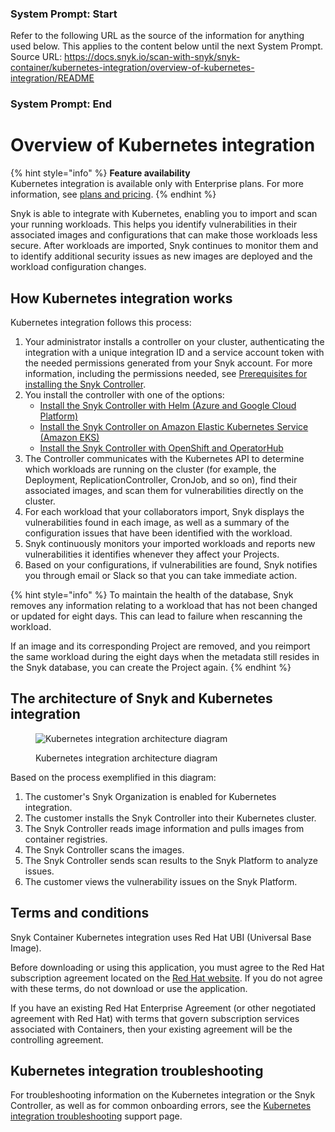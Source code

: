 ### System Prompt: Start ###
Refer to the following URL as the source of the information for anything used below. This applies to the content below until the next System Prompt.
Source URL: https://docs.snyk.io/scan-with-snyk/snyk-container/kubernetes-integration/overview-of-kubernetes-integration/README
### System Prompt: End ###

# Overview of Kubernetes integration

{% hint style="info" %}
**Feature availability**\
Kubernetes integration is available only with Enterprise plans. For more information, see [plans and pricing](https://snyk.io/plans/).
{% endhint %}

Snyk is able to integrate with Kubernetes, enabling you to import and scan your running workloads. This helps you identify vulnerabilities in their associated images and configurations that can make those workloads less secure. After workloads are imported, Snyk continues to monitor them and to identify additional security issues as new images are deployed and the workload configuration changes.

## **How Kubernetes integration works**

Kubernetes integration follows this process:&#x20;

1. Your administrator installs a controller on your cluster, authenticating the integration with a unique integration ID and a service account token with the needed permissions generated from your Snyk account. For more information, including the permissions needed, see [Prerequisites for installing the Snyk Controller](../install-the-snyk-controller/#prerequisites-for-installing-the-snyk-controller).
2. You install the controller with one of the options:
   * [Install the Snyk Controller with Helm (Azure and Google Cloud Platform)](../install-the-snyk-controller/install-the-snyk-controller-with-helm-azure-and-google-cloud-platform.md)
   * [Install the Snyk Controller on Amazon Elastic Kubernetes Service (Amazon EKS)](../install-the-snyk-controller/install-the-snyk-controller-on-amazon-elastic-kubernetes-service-amazon-eks.md)
   * [Install the Snyk Controller with OpenShift and OperatorHub](../install-the-snyk-controller/install-the-snyk-controller-with-openshift-4-and-operatorhub.md)
3. The Controller communicates with the Kubernetes API to determine which workloads are running on the cluster (for example, the Deployment, ReplicationController, CronJob, and so on), find their associated images, and scan them for vulnerabilities directly on the cluster.
4. For each workload that your collaborators import, Snyk displays the vulnerabilities found in each image, as well as a summary of the configuration issues that have been identified with the workload.
5. Snyk continuously monitors your imported workloads and reports new vulnerabilities it identifies whenever they affect your Projects.
6. Based on your configurations, if vulnerabilities are found, Snyk notifies you through email or Slack so that you can take immediate action.

{% hint style="info" %}
To maintain the health of the database, Snyk removes any information relating to a workload that has not been changed or updated for eight days. This can lead to failure when rescanning the workload.

If an image and its corresponding Project are removed, and you reimport the same workload during the eight days when the metadata still resides in the Snyk database, you can create the Project again.
{% endhint %}

## **The architecture of Snyk and Kubernetes integration**&#x20;

<figure><img src="../../../../.gitbook/assets/System Diagram-Kubernetes integration (1).jpg" alt="Kubernetes integration architecture diagram"><figcaption><p>Kubernetes integration architecture diagram</p></figcaption></figure>

Based on the process exemplified in this diagram:

1. The customer's Snyk Organization is enabled for Kubernetes integration.
2. The customer installs the Snyk Controller into their Kubernetes cluster.
3. The Snyk Controller reads image information and pulls images from container registries.
4. The Snyk Controller scans the images.
5. The Snyk Controller sends scan results to the Snyk Platform to analyze issues.
6. The customer views the vulnerability issues on the Snyk Platform.

## **Terms and conditions**

Snyk Container Kubernetes integration uses Red Hat UBI (Universal Base Image).

Before downloading or using this application, you must agree to the Red Hat subscription agreement located on the [Red Hat website](https://www.redhat.com/en/about/agreements). If you do not agree with these terms, do not download or use the application.

If you have an existing Red Hat Enterprise Agreement (or other negotiated agreement with Red Hat) with terms that govern subscription services associated with Containers, then your existing agreement will be the controlling agreement.

## Kubernetes integration troubleshooting

For troubleshooting information on the Kubernetes integration or the Snyk Controller, as well as for common onboarding errors, see the [Kubernetes integration troubleshooting](https://support.snyk.io/s/article/Kubernetes-Integration-troubleshooting) support page.

